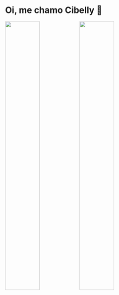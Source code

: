 # Oi, me chamo Cibelly 👋

<img align="left" width="47%" src="(https://github-readme-stats.vercel.app/api?username=soleismo&show_icons=true&theme=radical)" />

<img align="left" width="47%" src="(https://github-readme-stats.vercel.app/api/top-langs/?username=soleismo)](https://github.com/soleismo/github-readme-stats)" />

